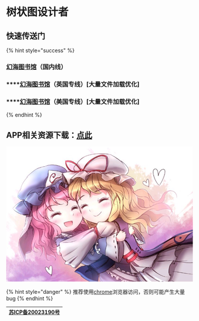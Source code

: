 # 树状图设计者

## 快速传送门

{% hint style="success" %}
### [**幻海图书馆**](https://nov.phantom-sea-limited.ltd/)**（国内线）**

### \*\*\*\*[**幻海图书馆**](https://nov-eu.herokuapp.com/)**（英国专线）\[大量文件加载优化\]**

### \*\*\*\*[**幻海图书馆**](https://nov-us.herokuapp.com/)**（美国专线）\[大量文件加载优化\]**
{% endhint %}

## APP相关资源下载：[点此](https://pan.phantom-sea-limited.ltd/#/s/vdFN)

![](.gitbook/assets/agg-zo-w-t1-yhq66o-cty.jpg)

{% hint style="danger" %}
推荐使用[chrome](https://www.google.cn/intl/zh-CN/chrome/)浏览器访问，否则可能产生大量bug
{% endhint %}

| [苏ICP备20023190号](http://beian.miit.gov.cn/) |
| :---: |


